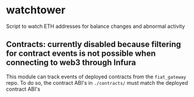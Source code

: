 # watchtower
Script to watch ETH addresses for balance changes and abnormal activity

## Contracts: currently disabled because filtering for contract events is not possible when connecting to web3 through Infura
This module can track events of deployed contracts from the `fiat_gateway` repo. To do so, the contract ABI's in `./contracts/` must match the deployed contract ABI's